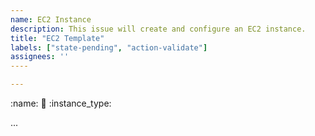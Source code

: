 ```yaml
---
name: EC2 Instance
description: This issue will create and configure an EC2 instance.
title: "EC2 Template"
labels: ["state-pending", "action-validate"]
assignees: ''
----

---
```

<!--

This template is used to configure and deploy an EC2 instance.

An example template with the minimum fields is shown below.

:name: "ec2_mario"
:email: "example@gmail.com"
:instance_type: "t2.micro"

-->

:name: 
:email: 
:instance_type: 

...